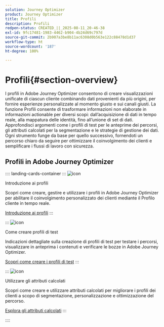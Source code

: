 ```yaml
---
solution: Journey Optimizer
product: Journey Optimizer
title: Profili
description: Profili
redpen-status: CREATED_||_2025-08-11_20-46-38
exl-id: 9fc17481-1983-4462-b904-4b24d69c797d
source-git-commit: 2b907a3be8b11ac6308d0b563e122c88478d1d37
workflow-type: ht
source-wordcount: '187'
ht-degree: 100%

---
```


# Profili{#section-overview}

I profili in Adobe Journey Optimizer consentono di creare visualizzazioni unificate di ciascun cliente combinando dati provenienti da più origini, per fornire esperienze personalizzate al momento giusto e sui canali giusti.  La funzione Profili consente di trasformare informazioni non elaborate in informazioni actionable per diversi scopi: dall’acquisizione di dati in tempo reale, alla mappatura delle identità, fino all’unione di set di dati. Approfondisci argomenti come i profili di test per le anteprime dei percorsi, gli attributi calcolati per la segmentazione e le strategie di gestione dei dati. Ogni strumento funge da base per quello successivo, fornendoti un percorso chiaro da seguire per ottimizzare il coinvolgimento dei clienti e semplificare i flussi di lavoro con sicurezza.

## Profili in Adobe Journey Optimizer

:::: landing-cards-container
:::
![icon](https://cdn.experienceleague.adobe.com/icons/circle-play.svg)

Introduzione ai profili

Scopri come creare, gestire e utilizzare i profili in Adobe Journey Optimizer per abilitare il coinvolgimento personalizzato dei clienti mediante il Profilo cliente in tempo reale.

[Introduzione ai profili](../using/audience/get-started-profiles.md)
:::

:::
![icon](https://cdn.experienceleague.adobe.com/icons/list-check.svg)

Come creare profili di test

Indicazioni dettagliate sulla creazione di profili di test per testare i percorsi, visualizzare in anteprima i contenuti e verificare le bozze in Adobe Journey Optimizer.

[Scopri come creare i profili di test](../using/audience/creating-test-profiles.md)
:::

:::
![icon](https://cdn.experienceleague.adobe.com/icons/bullseye.svg)

Utilizzare gli attributi calcolati

Scopri come creare e utilizzare attributi calcolati per migliorare i profili dei clienti a scopo di segmentazione, personalizzazione e ottimizzazione del percorso.

[Esplora gli attributi calcolati](../using/audience/computed-attributes.md)
:::

::::
